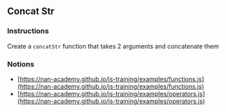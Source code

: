 ## Concat Str

### Instructions

Create a `concatStr` function that takes 2 arguments and concatenate them


### Notions

- [https://nan-academy.github.io/js-training/examples/functions.js](https://nan-academy.github.io/js-training/examples/functions.js)
- [https://nan-academy.github.io/js-training/examples/operators.js](https://nan-academy.github.io/js-training/examples/operators.js)
